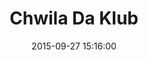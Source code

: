 ---
layout: post
title:  "Chwila Da Klub"
date:   2015-09-27 15:16:00
categories: beer
location: "Wola"
color: "wola"
address: "Ul. Ogrodowa 31/35, Warszawa"
telephone: "22 401 17 54"
website: https://www.facebook.com/miejsceChwila/timeline
type: beer
headimage: /img/chwiladaklub/reduced/chwila_6.JPG
thumbnail: /img/chwiladaklub/reduced/chwila_thumb.JPG
openingtimes: "check website"
images:
- /img/chwiladaklub/reduced/chwila_1.JPG
- /img/chwiladaklub/reduced/chwila_2.JPG
- /img/chwiladaklub/reduced/chwila_3.JPG
- /img/chwiladaklub/reduced/chwila_4.JPG
- /img/chwiladaklub/reduced/chwila_5.JPG
- /img/chwiladaklub/reduced/chwila_8.JPG
head-background: "black-background"
description: "<p>Info coming soon.</p>"
---